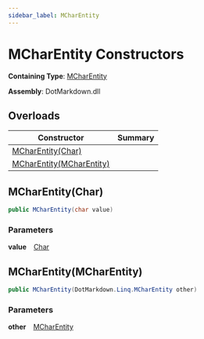 ```yaml
---
sidebar_label: MCharEntity
---
```


# MCharEntity Constructors

**Containing Type**: [MCharEntity](../index.md)

**Assembly**: DotMarkdown\.dll

## Overloads

| Constructor | Summary |
| ----------- | ------- |
| [MCharEntity(Char)](#236677836) | |
| [MCharEntity(MCharEntity)](#1796637737) | |

<a id="236677836"></a>

## MCharEntity\(Char\) 

```csharp
public MCharEntity(char value)
```

### Parameters

**value** &ensp; [Char](https://docs.microsoft.com/en-us/dotnet/api/system.char)<a id="1796637737"></a>

## MCharEntity\(MCharEntity\) 

```csharp
public MCharEntity(DotMarkdown.Linq.MCharEntity other)
```

### Parameters

**other** &ensp; [MCharEntity](../index.md)
